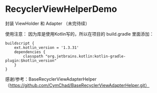 # RecyclerViewHelperDemo

封装 ViewHolder 和 Adapter （未完待续）

使用注意：
    因为库是使用Kotlin写的，所以在项目的 build.gradle 里面添加：
    
    buildscript {
        ext.kotlin_version = '1.3.31'
        dependencies {
            classpath "org.jetbrains.kotlin:kotlin-gradle-plugin:$kotlin_version"
        }
    }

感谢/参考：BaseRecyclerViewAdapterHelper（https://github.com/CymChad/BaseRecyclerViewAdapterHelper.git）
